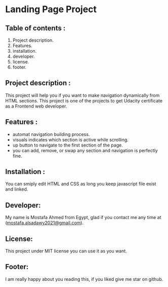 # Landing Page Project

## Table of contents :
1. Project description.
2. Features.
3. installation.
4. developer.
5. license.
6. footer.

## Project description :
This project will help you if you want to make navigation dynamically from HTML sections. This project is one of the projects to get Udacity certificate as a Frontend web developer.

## Features :
* automat navigation building process.
* visuals indicates which section is active while scrolling.
* up button to navigate to the first section of the page.
* you can add, remove, or swap any section and navigation is perfectly fine.

## Installation :
You can smiply edit HTML and CSS as long you keep javascript file exist and linked.

## Developer:
My name is Mostafa Ahmed from Egypt, glad if you contact me any time at (mostafa.alsadawy2021@gmail.com).

## License:
This project under MIT license you can use it as you want.

## Footer:
I am really happy about you reading this, if you liked give me star on github.
